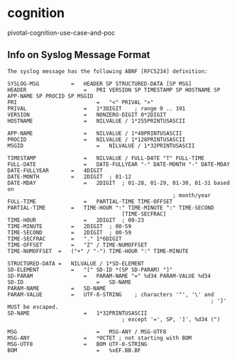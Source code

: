 # cognition
pivotal-cognition-use-case-and-poc

## Info on Syslog Message Format

	The syslog message has the following ABNF [RFC5234] definition:

	SYSLOG-MSG			=	HEADER SP STRUCTURED-DATA [SP MSG]
	HEADER					=	PRI VERSION SP TIMESTAMP SP HOSTNAME SP APP-NAME SP PROCID SP MSGID
	PRI							=	"<" PRIVAL ">"
	PRIVAL					=	1*3DIGIT	; range 0 .. 191
	VERSION					=	NONZERO-DIGIT 0*2DIGIT
	HOSTNAME				=	NILVALUE / 1*255PRINTUSASCII

	APP-NAME				=	NILVALUE / 1*48PRINTUSASCII
	PROCID					=	NILVALUE / 1*128PRINTUSASCII
	MSGID						=	NILVALUE / 1*32PRINTUSASCII
	
	TIMESTAMP				=	NILVALUE / FULL-DATE "T" FULL-TIME
	FULL-DATE				=	DATE-FULLYEAR "-" DATE-MONTH "-" DATE-MDAY
	DATE-FULLYEAR		=	4DIGIT
	DATE-MONTH			=	2DIGIT	; 01-12
	DATE-MDAY				=	2DIGIT	; 01-28, 01-29, 01-30, 01-31 based on
														; month/year
	FULL-TIME				=	PARTIAL-TIME TIME-OFFSET
	PARTIAL-TIME		=	TIME-HOUR ":" TIME-MINUTE ":" TIME-SECOND
										[TIME-SECFRAC]
	TIME-HOUR				=	2DIGIT  ; 00-23
	TIME-MINUTE			=	2DIGIT  ; 00-59
	TIME-SECOND			=	2DIGIT  ; 00-59
	TIME-SECFRAC		=	"." 1*6DIGIT
	TIME-OFFSET			=	"Z" / TIME-NUMOFFSET
	TIME-NUMOFFSET	=	("+" / "-") TIME-HOUR ":" TIME-MINUTE
	
	STRUCTURED-DATA	=	NILVALUE / 1*SD-ELEMENT
	SD-ELEMENT			=	"[" SD-ID *(SP SD-PARAM) "]"
	SD-PARAM				=	PARAM-NAME "=" %d34 PARAM-VALUE %d34
	SD-ID						=	SD-NAME
	PARAM-NAME			=	SD-NAME
	PARAM-VALUE			=	UTF-8-STRING	; characters '"', '\' and
																	; ']' MUST be escaped.
	SD-NAME					=	1*32PRINTUSASCII
										; except '=', SP, ']', %d34 (")

	MSG							=	MSG-ANY / MSG-UTF8
	MSG-ANY					=	*OCTET ; not starting with BOM
	MSG-UTF8				=	BOM UTF-8-STRING
	BOM							=	%xEF.BB.BF
